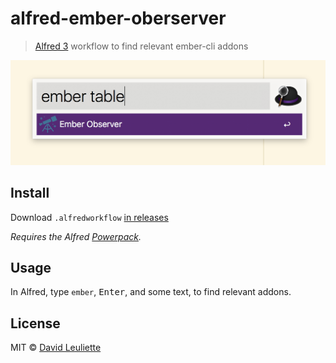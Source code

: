 # alfred-ember-oberserver

> [Alfred 3](https://www.alfredapp.com) workflow to find relevant ember-cli addons

<img src="screenshot.png">

## Install

Download `.alfredworkflow` [in releases](https://github.com/flexbox/alfred-ember-observer/releases)

*Requires the Alfred [Powerpack](https://www.alfredapp.com/powerpack/).*

## Usage

In Alfred, type `ember`, <kbd>Enter</kbd>, and some text, to find relevant addons.

## License

MIT © [David Leuliette](https://davidl.fr)
